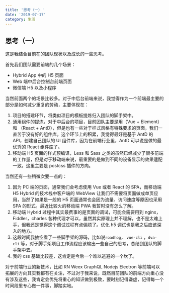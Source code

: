 ```yaml
---
title: '思考（一）'
date: '2019-07-17'
category: 生活
---
```


## 思考（一）

这是我结合目前在的团队现状以及成长的一些思考。

首先我们团队需要前端的几个场景：

- Hybrid App 中的 H5 页面
- Web 端中后台控制台前端页面
- 微信端 H5 以及小程序

当然前面两个的场景比较多。对于中后台前端来说，我觉得作为一个前端最主要的部分是如何减少重复的劳动，主要体现在：

1. 项目的搭建环节，将类似项目的模板提炼归入团队的脚手架中。
2. 通用组件的提炼，对于中后台的项目，目前团队主要是用（Vue + Element） 和 （React + AntD），但是也有一些对于样式风格有特殊要求的页面，我们一直苦于没有好的组件库。这个环节上的积累，我觉得最好是基于 AntD 的 API，创建自己团队的 UI 组件库，因为在前端行业里，AntD 可以说是做的最优秀的 React 组件库了。
3. 移动端 H5 页面的样式预编译，Less 和 Sass 之类的虽然已经减少了很多前端的工作量，但是对于移动端来说，最重要的是做到不同的设备显示的效果适配一致。这里主要是 postcss 插件的方向。

当然还有一些稍微次要一点的：

1. 因为 PC 端的页面，通常我们会考虑使用 Vue 或者 React 的 SPA，而移动端 H5 Hybrid 的技术栈中客户端的 WebView 让我们不需要将页面做成单页应用，当然了如果是一般的 H5 页面通常也会因为流量、访问速度等原因也采用 SPA 的形式。最近比较火的移动端 PWA 我暂时没有怎么了解。
2. 移动端 Hybrid 过程中其实最费事的是页面的调试，可能会需要用到 nginx，Fiddler，charles 各种代理才可以，虽然其实原理上并不理解，也不是太难上手，但我还是觉得这个调试过程有点偏烦了。优化 h5 调试也是我之后应该深入的地方。
3. 这段时间我抽空看了一些脚手架的源码，比如说`roadhog`， `vue-cli` ，`dva-cli` 等，对于脚手架项目工作流程应该输出一些自己的思考，总结到团队的脚手架中去。
4. 我的 css 基础比较差，这肯定是今后一个难以逃避的一个坎了。

对于前端行业的新技术，比如 RN Weex GraphQL Nodejs Electron 等前端可以拓展的方向其实我都有在关注，不过对于我来说，既然目前团队的前端方向重心没有涉及这些，我肯定会优先将重心的知识做到极致，要时刻记得谦虚，记得每一个时间段里专心做一件事，脚踏实地。
